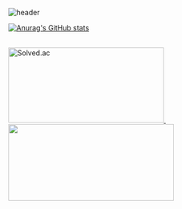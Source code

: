 ![header](https://capsule-render.vercel.app/api?type=waving&color=FFB7C5&height=300&section=header&text=jhdgo1225%20Workspace&fontSize=60&fontColor=FFFFFF)

[![Anurag's GitHub stats](https://github-readme-stats.vercel.app/api?theme=radical&show_icons=true&username=jhdgo1225)](https://github.com/anuraghazra/github-readme-stats)

<br>
<div>
  <a href="https://solved.ac/profile/jhpark991230">
    <img src="http://mazassumnida.wtf/api/v2/generate_badge?boj=jhpark991230" alt="Solved.ac" width="310" height="150"/>
  </a>
  &nbsp;
  <a href="https://solved.ac/jhpark991230">
    <img src="http://mazandi.herokuapp.com/api?handle=jhpark991230&theme=dark" width="330" height="153"/>
  </a>
</div>
